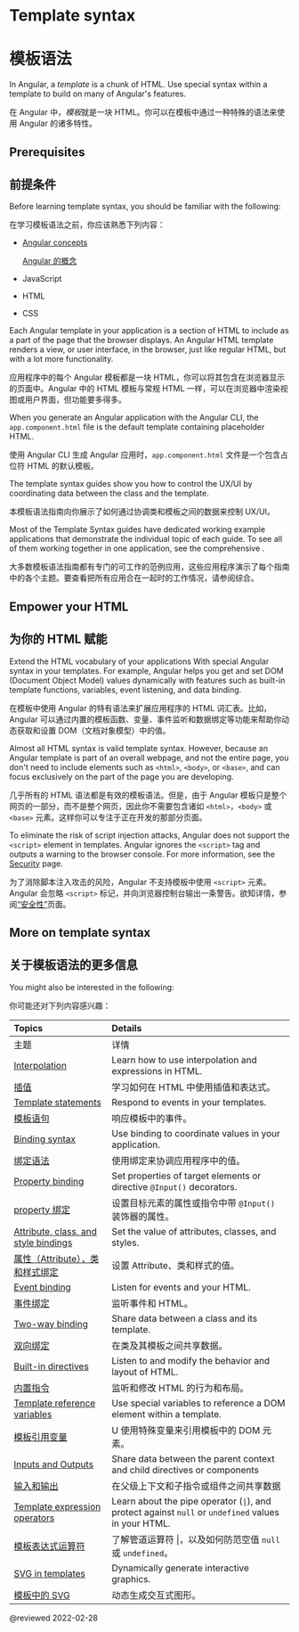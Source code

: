 # Template syntax

# 模板语法

In Angular, a *template* is a chunk of HTML.
Use special syntax within a template to build on many of Angular's features.

在 Angular 中，*模板*就是一块 HTML。你可以在模板中通过一种特殊的语法来使用 Angular 的诸多特性。

## Prerequisites

## 前提条件

Before learning template syntax, you should be familiar with the following:

在学习模板语法之前，你应该熟悉下列内容：

* [Angular concepts](guide/architecture)

  [Angular 的概念](guide/architecture)

* JavaScript

* HTML

* CSS

<!--todo: Do we still need the following section? It seems more relevant to those coming from AngularJS, which is now 7 versions ago. -->

<!-- You may be familiar with the component/template duality from your experience with model-view-controller (MVC) or model-view-viewmodel (MVVM).
In Angular, the component plays the part of the controller/viewmodel, and the template represents the view. -->

Each Angular template in your application is a section of HTML to include as a part of the page that the browser displays.
An Angular HTML template renders a view, or user interface, in the browser, just like regular HTML, but with a lot more functionality.

应用程序中的每个 Angular 模板都是一块 HTML，你可以将其包含在浏览器显示的页面中。Angular 中的 HTML 模板与常规 HTML 一样，可以在浏览器中渲染视图或用户界面，但功能要多得多。

When you generate an Angular application with the Angular CLI, the `app.component.html` file is the default template containing placeholder HTML.

使用 Angular CLI 生成 Angular 应用时，`app.component.html` 文件是一个包含占位符 HTML 的默认模板。

The template syntax guides show you how to control the UX/UI by coordinating data between the class and the template.

本模板语法指南向你展示了如何通过协调类和模板之间的数据来控制 UX/UI。

<div class="is-helpful alert">

Most of the Template Syntax guides have dedicated working example applications that demonstrate the individual topic of each guide.
To see all of them working together in one application, see the comprehensive <live-example title="Template Syntax Live Code"></live-example>.

大多数模板语法指南都有专门的可工作的范例应用，这些应用程序演示了每个指南中的各个主题。要查看把所有应用合在一起时的工作情况，请参阅综合<live-example title="Template Syntax Live Code"></live-example>。

</div>

## Empower your HTML

## 为你的 HTML 赋能

Extend the HTML vocabulary of your applications With special Angular syntax in your templates.
For example, Angular helps you get and set DOM (Document Object Model) values dynamically with features such as built-in template functions, variables, event listening, and data binding.

在模板中使用 Angular 的特有语法来扩展应用程序的 HTML 词汇表。比如，Angular 可以通过内置的模板函数、变量、事件监听和数据绑定等功能来帮助你动态获取和设置 DOM（文档对象模型）中的值。

Almost all HTML syntax is valid template syntax.
However, because an Angular template is part of an overall webpage, and not the entire page, you don't need to include elements such as `<html>`, `<body>`, or `<base>`, and can focus exclusively on the part of the page you are developing.

几乎所有的 HTML 语法都是有效的模板语法。但是，由于 Angular 模板只是整个网页的一部分，而不是整个网页，因此你不需要包含诸如 `<html>`，`<body>` 或 `<base>` 元素。这样你可以专注于正在开发的那部分页面。

<div class="alert is-important">

To eliminate the risk of script injection attacks, Angular does not support the `<script>` element in templates.
Angular ignores the `<script>` tag and outputs a warning to the browser console.
For more information, see the [Security](guide/security) page.

为了消除脚本注入攻击的风险，Angular 不支持模板中使用 `<script>` 元素。Angular 会忽略 `<script>` 标记，并向浏览器控制台输出一条警告。欲知详情，参阅[“安全性”](guide/security)页面。

</div>

## More on template syntax

## 关于模板语法的更多信息

You might also be interested in the following:

你可能还对下列内容感兴趣：

| Topics | Details |
| :----- | :------ |
| 主题 | 详情 |
| [Interpolation](guide/interpolation) | Learn how to use interpolation and expressions in HTML. |
| [插值](guide/interpolation) | 学习如何在 HTML 中使用插值和表达式。 |
| [Template statements](guide/template-statements) | Respond to events in your templates. |
| [模板语句](guide/template-statements) | 响应模板中的事件。 |
| [Binding syntax](guide/binding-syntax) | Use binding to coordinate values in your application. |
| [绑定语法](guide/binding-syntax) | 使用绑定来协调应用程序中的值。 |
| [Property binding](guide/property-binding) | Set properties of target elements or directive `@Input()` decorators. |
| [property 绑定](guide/property-binding) | 设置目标元素的属性或指令中带 `@Input()` 装饰器的属性。 |
| [Attribute, class, and style bindings](guide/attribute-binding) | Set the value of attributes, classes, and styles. |
| [属性（Attribute），类和样式绑定](guide/attribute-binding) | 设置 Attribute、类和样式的值。 |
| [Event binding](guide/event-binding) | Listen for events and your HTML. |
| [事件绑定](guide/event-binding) | 监听事件和 HTML。 |
| [Two-way binding](guide/two-way-binding) | Share data between a class and its template. |
| [双向绑定](guide/two-way-binding) | 在类及其模板之间共享数据。 |
| [Built-in directives](guide/built-in-directives) | Listen to and modify the behavior and layout of HTML. |
| [内置指令](guide/built-in-directives) | 监听和修改 HTML 的行为和布局。 |
| [Template reference variables](guide/template-reference-variables) | Use special variables to reference a DOM element within a template. |
| [模板引用变量](guide/template-reference-variables) | U 使用特殊变量来引用模板中的 DOM 元素。 |
| [Inputs and Outputs](guide/inputs-outputs) | Share data between the parent context and child directives or components |
| [输入和输出](guide/inputs-outputs) | 在父级上下文和子指令或组件之间共享数据 |
| [Template expression operators](guide/template-expression-operators) | Learn about the pipe operator (<code>&verbar;</code>), and protect against `null` or `undefined` values in your HTML. |
| [模板表达式运算符](guide/template-expression-operators) | 了解管道运算符 &verbar;，以及如何防范空值 `null` 或 `undefined`。 |
| [SVG in templates](guide/svg-in-templates) | Dynamically generate interactive graphics. |
| [模板中的 SVG](guide/svg-in-templates) | 动态生成交互式图形。 |

<!-- links -->

<!-- external links -->

<!-- end links -->

@reviewed 2022-02-28